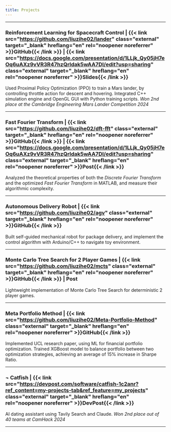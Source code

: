 ```yaml
---
title: Projects
---
```


---

### Reinforcement Learning for Spacecraft Control | {{< link src="https://github.com/liuzihe02/lander" class="external" target="_blank" hreflang="en" rel="noopener noreferrer" >}}GitHub{{< /link >}} | {{< link src="https://docs.google.com/presentation/d/1LLjk_Qy05jH7eOq6uAXz9vVR3R47hzQrIdak5wAA7DI/edit?usp=sharing" class="external" target="_blank" hreflang="en" rel="noopener noreferrer" >}}Slides{{< /link >}}

Used Proximal Policy Optimization (PPO) to train a Mars lander, by controlling throttle action for descent and hovering. Integrated C++ simulation engine and OpenGL GUI with Python training scripts. _Won 2nd place at the Cambridge Engineering Mars Lander Competition 2024_

---

### Fast Fourier Transform | {{< link src="https://github.com/liuzihe02/dft-fft" class="external" target="_blank" hreflang="en" rel="noopener noreferrer" >}}GitHub{{< /link >}} | {{< link src="https://docs.google.com/presentation/d/1LLjk_Qy05jH7eOq6uAXz9vVR3R47hzQrIdak5wAA7DI/edit?usp=sharing" class="external" target="_blank" hreflang="en" rel="noopener noreferrer" >}}Post{{< /link >}}

Analyzed the theoretical properties of both the _Discrete Fourier Transform_ and the optimized _Fast Fourier Transform_ in MATLAB, and measure their algorithmic complexity.

---

### Autonomous Delivery Robot | {{< link src="https://github.com/liuzihe02/agv" class="external" target="_blank" hreflang="en" rel="noopener noreferrer" >}}GitHub{{< /link >}}

Built self-guided mechanical robot for package delivery, and implement the control algorithm with Arduino/C++ to navigate toy environment.

---

### Monte Carlo Tree Search for 2 Player Games | {{< link src="https://github.com/liuzihe02/mcts" class="external" target="_blank" hreflang="en" rel="noopener noreferrer" >}}GitHub{{< /link >}} | Post

Lightweight implementation of Monte Carlo Tree Search for deterministic 2 player games.

---

### Meta Portfolio Method | {{< link src="https://github.com/liuzihe02/Meta-Portfolio-Method" class="external" target="_blank" hreflang="en" rel="noopener noreferrer" >}}GitHub{{< /link >}}

Implemented UCL research paper, using ML for financial portfolio optimization. Trained XGBoost model to balance portfolio between two optimization strategies, achieving an average of 15% increase in Sharpe Ratio.

---

### ¬ Catfish | {{< link src="https://devpost.com/software/catfish-1c2anr?ref_content=my-projects-tab&ref_feature=my_projects" class="external" target="_blank" hreflang="en" rel="noopener noreferrer" >}}DevPost{{< /link >}}

AI dating assistant using Tavily Search and Claude. _Won 2nd place out of 40 teams at CamHack 2024_

---
